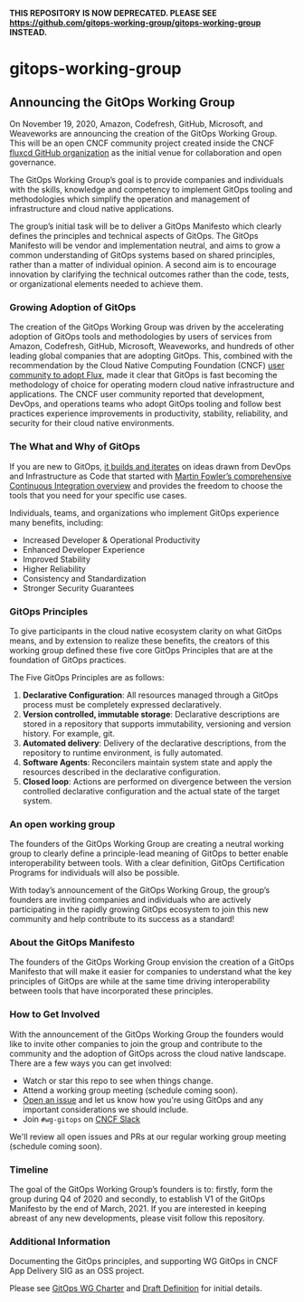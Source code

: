 
**THIS REPOSITORY IS NOW DEPRECATED. PLEASE SEE https://github.com/gitops-working-group/gitops-working-group INSTEAD.**


# gitops-working-group

## Announcing the GitOps Working Group

On November 19, 2020, Amazon, Codefresh, GitHub, Microsoft, and Weaveworks are announcing the creation of the GitOps Working Group. This will be an open CNCF community project created inside the CNCF [fluxcd GitHub organization](https://github.com/fluxcd/flux) as the initial venue for collaboration and open governance.

The GitOps Working Group’s goal is to provide companies and individuals with the skills, knowledge and competency to implement GitOps tooling and methodologies which simplify the operation and management of infrastructure and cloud native applications.

The group’s initial task will be to deliver a GitOps Manifesto which clearly defines the principles and technical aspects of GitOps. The GitOps Manifesto will be vendor and implementation neutral, and aims to grow a common understanding of GitOps systems based on shared principles, rather than a matter of individual opinion. A second aim is to encourage innovation by clarifying the technical outcomes rather than the code, tests, or organizational elements needed to achieve them.

### Growing Adoption of GitOps

The creation of the GitOps Working Group was driven by the accelerating adoption of GitOps tools and methodologies by users of services from Amazon, Codefresh, GitHub, Microsoft, Weaveworks, and hundreds of other leading global companies that are adopting GitOps. This, combined with the recommendation by the Cloud Native Computing Foundation (CNCF) [user community to adopt Flux](https://radar.cncf.io/2020-06-continuous-delivery), made it clear that GitOps is fast becoming the methodology of choice for operating modern cloud native infrastructure and applications. The CNCF user community reported that development, DevOps, and operations teams who adopt GitOps tooling and follow best practices experience improvements in productivity, stability, reliability, and security for their cloud native environments.

### The What and Why of GitOps

If you are new to GitOps, [it builds and iterates](https://www.weave.works/blog/gitops-operations-by-pull-request) on ideas drawn from DevOps and Infrastructure as Code that started with [Martin Fowler’s comprehensive Continuous Integration overview](https://martinfowler.com/articles/continuousIntegration.html) and provides the freedom to choose the tools that you need for your specific use cases.

Individuals, teams, and organizations who implement GitOps experience many benefits, including:

- Increased Developer & Operational Productivity
- Enhanced Developer Experience
- Improved Stability
- Higher Reliability
- Consistency and Standardization
- Stronger Security Guarantees

### GitOps Principles

To give participants in the cloud native ecosystem clarity on what GitOps means, and by extension to realize these benefits, the creators of this working group defined these five core GitOps Principles that are at the foundation of GitOps practices.

The Five GitOps Principles are as follows:

1. **Declarative Configuration**: All resources managed through a GitOps process must be completely expressed declaratively.
2. **Version controlled, immutable storage**: Declarative descriptions are stored in a repository that supports immutability, versioning and version history. For example, git.
3. **Automated delivery**: Delivery of the declarative descriptions, from the repository to runtime environment, is fully automated.
4. **Software Agents**: Reconcilers maintain system state and apply the resources described in the declarative configuration.
5. **Closed loop**: Actions are performed on divergence between the version controlled declarative configuration and the actual state of the target system.

### An open working group

The founders of the GitOps Working Group are creating a neutral working group to clearly define a principle-lead meaning of GitOps to better enable interoperability between tools. With a clear definition, GitOps Certification Programs for individuals will also be possible.

With today’s announcement of the GitOps Working Group, the group’s founders are inviting companies and individuals who are actively participating in the rapidly growing GitOps ecosystem to join this new community and help contribute to its success as a standard!

### About the GitOps Manifesto

The founders of the GitOps Working Group envision the creation of a GitOps Manifesto that will make it easier for companies to understand what the key principles of GitOps are while at the same time driving interoperability between tools that have incorporated these principles.

### How to Get Involved

With the announcement of the GitOps Working Group the founders would like to invite other companies to join the group and contribute to the community and the adoption of GitOps across the cloud native landscape. There are a few ways you can get involved:

- Watch or star this repo to see when things change.
- Attend a working group meeting (schedule coming soon).
- [Open an issue](/../../issues/new) and let us know how you're using GitOps and any important considerations we should include.
- Join `#wg-gitops` on [CNCF Slack](https://slack.cncf.io/)

We'll review all open issues and PRs at our regular working group meeting (schedule coming soon).

### Timeline

The goal of the GitOps Working Group’s founders is to: firstly, form the group during Q4 of 2020 and secondly, to establish V1 of the GitOps Manifesto by the end of March, 2021. If you are interested in keeping abreast of any new developments, please visit follow this repository.

### Additional Information

Documenting the GitOps principles, and supporting WG GitOps in CNCF App Delivery SIG as an OSS project.

Please see [GitOps WG Charter](https://docs.google.com/document/d/11EZfvB2FFI837nMmArnyv-wizsIJvc-4_xdgfoUXF4o/view)
and [Draft Definition](https://docs.google.com/document/d/11EZfvB2FFI837nMmArnyv-wizsIJvc-4_xdgfoUXF4o/view)
for initial details.
